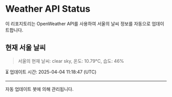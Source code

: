 
# Weather API Status

이 리포지토리는 OpenWeather API를 사용하여 서울의 날씨 정보를 자동으로 업데이트합니다.

## 현재 서울 날씨
> 서울의 현재 날씨: clear sky, 온도: 10.79°C, 습도: 46%

⏳ 업데이트 시간: 2025-04-04 11:18:47 (UTC)

---
자동 업데이트 봇에 의해 관리됩니다.
